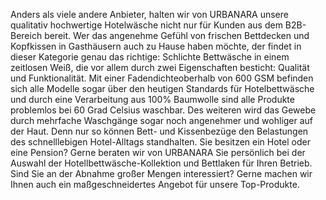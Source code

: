 Anders als viele andere Anbieter, halten wir von URBANARA unsere qualitativ hochwertige Hotelwäsche nicht nur für Kunden aus dem B2B-Bereich bereit. Wer das angenehme Gefühl von frischen Bettdecken und Kopfkissen in Gasthäusern auch zu Hause haben möchte, der findet in dieser Kategorie genau das richtige: Schlichte Bettwäsche in einem zeitlosen Weiß, die vor allem durch zwei Eigenschaften besticht: Qualität und Funktionalität. Mit einer Fadendichteoberhalb von 600 GSM befinden sich alle Modelle sogar über den heutigen Standards für Hotelbettwäsche und durch eine Verarbeitung aus 100% Baumwolle sind alle Produkte problemlos bei 60 Grad Celsius waschbar. Des weiteren wird das Gewebe durch mehrfache Waschgänge sogar noch angenehmer und wohliger auf der Haut. Denn nur so können Bett- und Kissenbezüge den Belastungen des schnelllebigen Hotel-Alltags standhalten. Sie besitzen ein Hotel oder eine Pension? Gerne beraten wir von URBANARA Sie persönlich bei der Auswahl der Hotellbettwäsche-Kollektion und Bettlaken für Ihren Betrieb. Sind Sie an der Abnahme großer Mengen interessiert? Gerne machen wir Ihnen auch ein maßgeschneidertes Angebot für unsere Top-Produkte.
